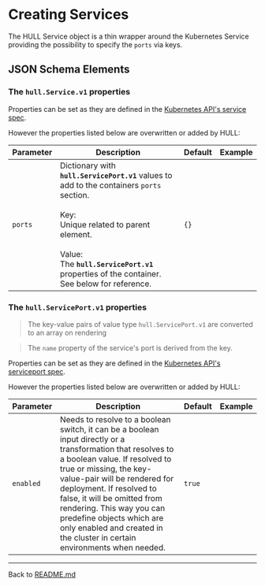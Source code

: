 # Creating Services

The HULL Service object is a thin wrapper around the Kubernetes Service providing the possibility to specify the `ports` via keys.

## JSON Schema Elements

### The `hull.Service.v1` properties

Properties can be set as they are defined in the [Kubernetes API's service spec](https://kubernetes.io/docs/reference/generated/kubernetes-api/v1.24/#service-v1-core). 

However the properties listed below are overwritten or added by HULL:

| Parameter | Description  | Default | Example 
| --------  | -------------| ------- | --------
| `ports` | Dictionary with **`hull.ServicePort.v1`** values to add to the containers `ports` section. <br><br>Key: <br>Unique related to parent element.<br><br>Value: <br>The **`hull.ServicePort.v1`** properties of the container. See below for reference.  | `{}` |

### The `hull.ServicePort.v1` properties

> The key-value pairs of value type `hull.ServicePort.v1` are converted to an array on rendering

> The `name` property of the service's port is derived from the key.

Properties can be set as they are defined in the [Kubernetes API's serviceport spec](https://kubernetes.io/docs/reference/generated/kubernetes-api/v1.20/#serviceport-v1-core). 

However the properties listed below are overwritten or added by HULL:

| Parameter | Description  | Default | Example 
| --------  | -------------| ------- | --------
`enabled` | Needs to resolve to a boolean switch, it can be a boolean input directly or a transformation that resolves to a boolean value. If resolved to true or missing, the key-value-pair will be rendered for deployment. If resolved to false, it will be omitted from rendering. This way you can predefine objects which are only enabled and created in the cluster in certain environments when needed. | `true` |  


---
Back to [README.md](./../README.md)
